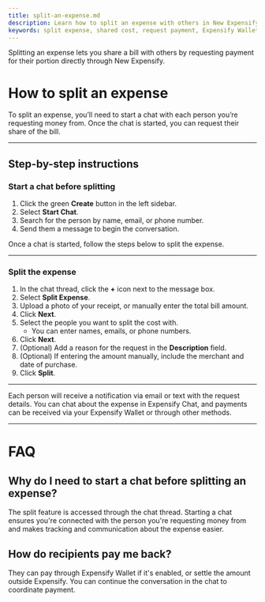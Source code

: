 ```yaml
---
title: split-an-expense.md
description: Learn how to split an expense with others in New Expensify, including how to initiate a chat before making a request.
keywords: split expense, shared cost, request payment, Expensify Wallet, start chat, New Expensify
---
```

<div id="new-expensify" markdown="1">

Splitting an expense lets you share a bill with others by requesting payment for their portion directly through New Expensify.

# How to split an expense

To split an expense, you’ll need to start a chat with each person you’re requesting money from. Once the chat is started, you can request their share of the bill.

---

## Step-by-step instructions

### Start a chat before splitting

1. Click the green **Create** button in the left sidebar.
2. Select **Start Chat**.
3. Search for the person by name, email, or phone number.
4. Send them a message to begin the conversation.

Once a chat is started, follow the steps below to split the expense.

---

### Split the expense

1. In the chat thread, click the **+** icon next to the message box.
2. Select **Split Expense**.
3. Upload a photo of your receipt, or manually enter the total bill amount.
4. Click **Next**.
5. Select the people you want to split the cost with.
    - You can enter names, emails, or phone numbers.
6. Click **Next**.
7. (Optional) Add a reason for the request in the **Description** field.
8. (Optional) If entering the amount manually, include the merchant and date of purchase.
9. Click **Split**.

---

Each person will receive a notification via email or text with the request details. You can chat about the expense in Expensify Chat, and payments can be received via your Expensify Wallet or through other methods.

---

# FAQ

## Why do I need to start a chat before splitting an expense?

The split feature is accessed through the chat thread. Starting a chat ensures you're connected with the person you're requesting money from and makes tracking and communication about the expense easier.

## How do recipients pay me back?

They can pay through Expensify Wallet if it's enabled, or settle the amount outside Expensify. You can continue the conversation in the chat to coordinate payment.

</div>
